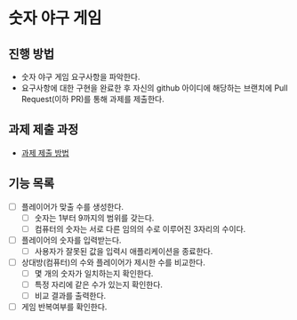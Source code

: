 # 숫자 야구 게임
## 진행 방법
* 숫자 야구 게임 요구사항을 파악한다.
* 요구사항에 대한 구현을 완료한 후 자신의 github 아이디에 해당하는 브랜치에 Pull Request(이하 PR)를 통해 과제를 제출한다.

## 과제 제출 과정
* [과제 제출 방법](https://github.com/next-step/nextstep-docs/tree/master/precourse)

## 기능 목록
* [ ] 플레이어가 맞출 수를 생성한다.
  * [ ] 숫자는 1부터 9까지의 범위를 갖는다.
  * [ ] 컴퓨터의 숫자는 서로 다른 임의의 수로 이루어진 3자리의 수이다.
* [ ] 플레이어의 숫자를 입력받는다.
  * [ ] 사용자가 잘못된 값을 입력시 애플리케이션을 종료한다.
* [ ] 상대방(컴퓨터)의 수와 플레이어가 제시한 수를 비교한다.
  * [ ] 몇 개의 숫자가 일치하는지 확인한다.
  * [ ] 특정 자리에 같은 수가 있는지 확인한다.
  * [ ] 비교 결과를 출력한다.
* [ ] 게임 반복여부를 확인한다.